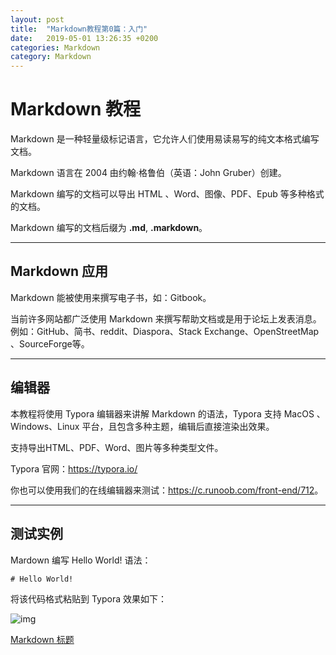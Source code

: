 ```yaml
---
layout: post
title:  "Markdown教程第0篇：入门"
date:   2019-05-01 13:26:35 +0200
categories: Markdown
category: Markdown
---
```

# Markdown 教程



Markdown 是一种轻量级标记语言，它允许人们使用易读易写的纯文本格式编写文档。

Markdown 语言在 2004 由约翰·格鲁伯（英语：John Gruber）创建。

Markdown 编写的文档可以导出 HTML 、Word、图像、PDF、Epub 等多种格式的文档。

Markdown 编写的文档后缀为 **.md**, **.markdown**。

------

## Markdown 应用

Markdown 能被使用来撰写电子书，如：Gitbook。

当前许多网站都广泛使用 Markdown 来撰写帮助文档或是用于论坛上发表消息。例如：GitHub、简书、reddit、Diaspora、Stack Exchange、OpenStreetMap 、SourceForge等。

------

## 编辑器

本教程将使用 Typora 编辑器来讲解 Markdown 的语法，Typora 支持 MacOS 、Windows、Linux 平台，且包含多种主题，编辑后直接渲染出效果。

支持导出HTML、PDF、Word、图片等多种类型文件。

Typora 官网：<https://typora.io/>

你也可以使用我们的在线编辑器来测试：<https://c.runoob.com/front-end/712>。

------

## 测试实例

Mardown 编写 Hello World! 语法：

```
# Hello World! 
```

将该代码格式粘贴到 Typora 效果如下：

![img](https://www.runoob.com/wp-content/uploads/2019/03/md1.gif)

[Markdown 标题](https://www.runoob.com/markdown/md-title.html)
